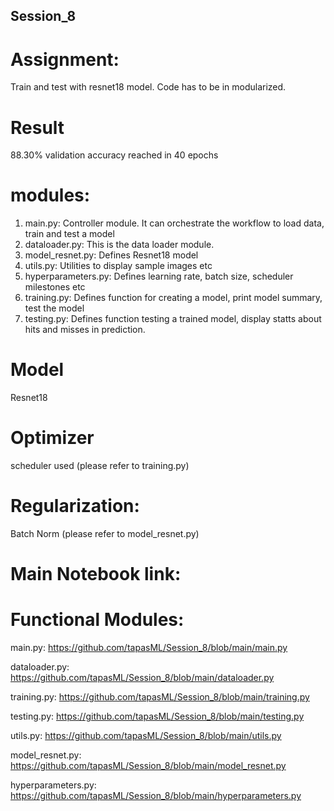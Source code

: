 ## Session_8


# Assignment:

Train and test with resnet18 model. Code has to be in modularized.

# Result

88.30% validation accuracy reached in 40 epochs




# modules:
1. main.py:             Controller module. It can orchestrate the workflow to load data, train and test a model
2. dataloader.py:       This is the data loader module. 
3. model_resnet.py:     Defines Resnet18 model
4. utils.py:            Utilities to display sample images etc
5. hyperparameters.py:  Defines learning rate, batch size, scheduler milestones etc
6. training.py:         Defines function for creating a model, print model summary, test the model
7. testing.py:          Defines function testing a trained model, display statts about hits and misses in prediction.

# Model
Resnet18 

# Optimizer
scheduler used (please refer to training.py)

# Regularization:
Batch Norm (please refer to model_resnet.py)

# Main Notebook link:


# Functional Modules:

main.py: 			https://github.com/tapasML/Session_8/blob/main/main.py

dataloader.py: 		https://github.com/tapasML/Session_8/blob/main/dataloader.py

training.py:		https://github.com/tapasML/Session_8/blob/main/training.py

testing.py:			https://github.com/tapasML/Session_8/blob/main/testing.py

utils.py:			https://github.com/tapasML/Session_8/blob/main/utils.py

model_resnet.py:	https://github.com/tapasML/Session_8/blob/main/model_resnet.py

hyperparameters.py:	https://github.com/tapasML/Session_8/blob/main/hyperparameters.py




